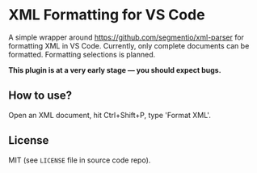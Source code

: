 # XML Formatting for VS Code

A simple wrapper around https://github.com/segmentio/xml-parser for formatting XML in VS Code. Currently, 
only complete documents can be formatted. Formatting selections is planned.

**This plugin is at a very early stage — you should expect bugs.**

## How to use?

Open an XML document, hit Ctrl+Shift+P, type 'Format XML'.


## License

MIT (see `LICENSE` file in source code repo).
